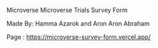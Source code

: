 Microverse Microverse Trials Survey Form

Made By: Hamma Azarok and Aron Aron Abraham

Page : https://microverse-survey-form.vercel.app/